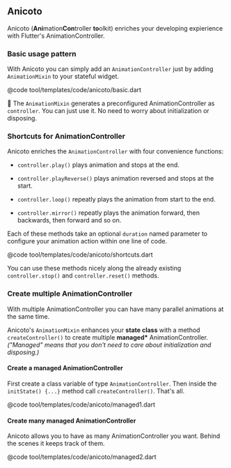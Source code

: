 ## Anicoto

Anicoto (**Ani**mation**Con**troller **to**olkit) enriches your developing expierience with Flutter's AnimationController.

### Basic usage pattern

With Anicoto you can simply add an `AnimationController` just by adding `AnimationMixin` to your stateful widget.

@code tool/templates/code/anicoto/basic.dart

💪 The `AnimationMixin` generates a preconfigured AnimationController as `controller`. You can just use it. No need to worry about initialization or disposing.

### Shortcuts for AnimationController

Anicoto enriches the `AnimationController` with four convenience functions:

- `controller.play()` plays animation and stops at the end.

- `controller.playReverse()` plays animation reversed and stops at the start.

- `controller.loop()` repeatly plays the animation from start to the end.

- `controller.mirror()` repeatly plays the animation forward, then backwards, then forward and so on.

Each of these methods take an optional `duration` named parameter to configure your animation action within one line of code.

@code tool/templates/code/anicoto/shortcuts.dart

You can use these methods nicely along the already existing `controller.stop()` and `controller.reset()` methods.

### Create multiple AnimationController

With multiple AnimationController you can have many parallel animations at the same time.

Anicoto's `AnimationMixin` enhances your **state class** with a method `createController()` to create multiple **managed\*** AnimationController. _("Managed" means that you don't need to care about initialization and disposing.)_

#### Create a managed AnimationController

First create a class variable of type `AnimationController`. Then inside the `initState() {...}` method call `createController()`. That's all.

@code tool/templates/code/anicoto/managed1.dart

#### Create many managed AnimationController

Anicoto allows you to have as many AnimationController you want. Behind the scenes it keeps track of them.

@code tool/templates/code/anicoto/managed2.dart
